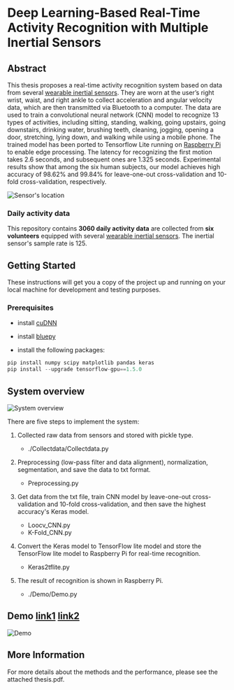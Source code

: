 # Deep Learning-Based Real-Time Activity Recognition with Multiple Inertial Sensors

## Abstract
This thesis proposes a real-time activity recognition system based on data from several [wearable inertial sensors](https://epl.tw/ecomini/). They are worn at the user’s right wrist, waist, and right ankle to collect acceleration and angular velocity data, which are then transmitted via Bluetooth to a computer. The data are used to train a convolutional neural network (CNN) model to recognize 13 types of activities, including sitting, standing, walking, going upstairs, going downstairs, drinking water, brushing teeth, cleaning, jogging, opening a door, stretching, lying down, and walking while using a mobile phone. The trained model has been ported to Tensorflow Lite running on [Raspberry Pi](https://www.raspberrypi.org/products/raspberry-pi-3-model-b-plus/) to enable edge processing. The latency for recognizing the first motion takes 2.6 seconds, and subsequent ones are 1.325 seconds. Experimental results show that among the six human subjects, our model achieves high accuracy of 98.62% and 99.84% for leave-one-out cross-validation and 10-fold cross-validation, respectively.

![Sensor's location](https://drive.google.com/open?id=1x1UZd_EpOfTQ3_bliYz2yj6FTDDUyXqt)

### Daily activity data
This repository contains **3060 daily activity data** are collected from **six volunteers** equipped with several [wearable inertial sensors](https://epl.tw/ecomini/). The inertial sensor's sample rate is 125.

## Getting Started
These instructions will get you a copy of the project up and running on your local machine for development and testing purposes.

### Prerequisites

- install [cuDNN](https://docs.nvidia.com/deeplearning/sdk/cudnn-install/index.html)

- install [bluepy](https://github.com/IanHarvey/bluepy)

- install the following packages:

```javascript
pip install numpy scipy matplotlib pandas keras
pip install --upgrade tensorflow-gpu==1.5.0
```

## System overview
![System overview](https://drive.google.com/open?id=1SoLGT_UGnlP5rbLSgABalZb1h87rZSwy)

There are five steps to implement the system:

1. Collected raw data from sensors and stored with pickle type.
    - ./Collectdata/Collectdata.py
    
2. Preprocessing (low-pass filter and data alignment), normalization, segmentation, and save the data to txt format.
    - Preprocessing.py
    
3. Get data from the txt file, train CNN model by leave-one-out cross-validation and 10-fold cross-validation, and then save the highest accuracy's Keras model.
    - Loocv_CNN.py
    - K-Fold_CNN.py
    
4. Convert the Keras model to TensorFlow lite model and store the TensorFlow lite model to Raspberry Pi for real-time recognition.
    - Keras2tflite.py
    
5.  The result of recognition is shown in Raspberry Pi.
    - ./Demo/Demo.py


## Demo [link1](https://www.youtube.com/watch?v=coPhCzglX8w) [link2](https://www.youtube.com/watch?v=xjqU5sxhCuw)
![Demo](https://drive.google.com/open?id=1pdNXepOfO0jxwxvaFz4waJ5f_EqSNEfD)

## More Information
For more details about the methods and the performance, please see the attached thesis.pdf.
